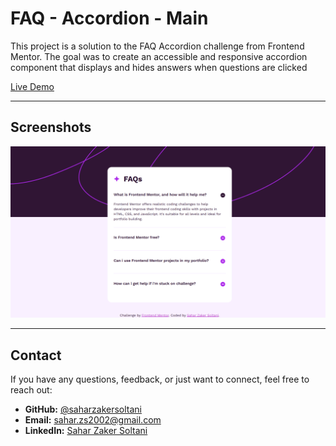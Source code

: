 # FAQ - Accordion - Main

This project is a solution to the FAQ Accordion challenge from Frontend Mentor. The goal was to create an accessible and responsive accordion component that displays and hides answers when questions are clicked

[Live Demo](https://forkify-zakersoltani.netlify.app/)

---

## Screenshots

![FAQ Accordion Main](./screenshot.png)

---

## Contact

If you have any questions, feedback, or just want to connect, feel free to reach out:

- **GitHub:** [@saharzakersoltani](https://github.com/saharzakersoltani)
- **Email:** sahar.zs2002@gmail.com
- **LinkedIn:** [Sahar Zaker Soltani](https://www.linkedin.com/in/sahar-zaker-soltani)

